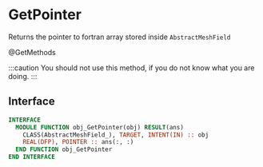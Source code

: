 # GetPointer

Returns the pointer to fortran array stored inside `AbstractMeshField`

<span class="badge badge--secondary"> @GetMethods </span>

:::caution
You should not use this method, if you do not know what you are doing.
:::

## Interface

```fortran
INTERFACE
  MODULE FUNCTION obj_GetPointer(obj) RESULT(ans)
    CLASS(AbstractMeshField_), TARGET, INTENT(IN) :: obj
    REAL(DFP), POINTER :: ans(:, :)
  END FUNCTION obj_GetPointer
END INTERFACE
```
